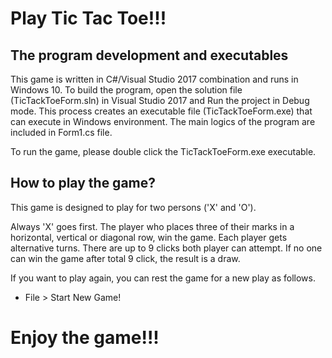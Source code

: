 # Play Tic Tac Toe!!!

## The program development and executables
This game is written in C#/Visual Studio 2017 combination and runs in Windows 10. 
To build the program, open the solution file (TicTackToeForm.sln) in Visual Studio 2017 
and Run the project in Debug mode. This process creates an executable file (TicTackToeForm.exe)
that can execute in Windows environment. The main logics of the program are included in
Form1.cs file. 

To run the game, please double click the TicTackToeForm.exe executable.

## How to play the game?

This game is designed to play for two persons ('X' and 'O').

Always 'X' goes first. The player who places three of their marks 
in a horizontal, vertical or diagonal row, win the game. 
Each player gets alternative turns. There are up to 9 clicks both player can attempt.
If no one can win the game after total 9 click, the result is a draw. 

If you want to play again, you can rest the game for a new play as follows.

* File > Start New Game!

# Enjoy the game!!!
